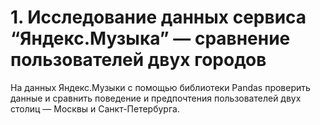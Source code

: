 # 1. Исследование данных сервиса “Яндекс.Музыка” — сравнение пользователей двух городов

На  данных Яндекс.Музыки c помощью библиотеки Pandas проверить данные и сравнить поведение и предпочтения пользователей двух столиц — Москвы и Санкт-Петербурга.
